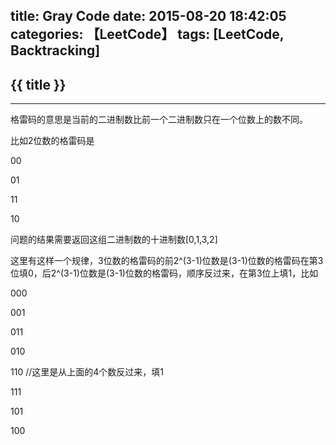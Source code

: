 title: Gray Code
date: 2015-08-20 18:42:05
categories: 【LeetCode】
tags: [LeetCode, Backtracking]
---
## {{ title }} ##

---

格雷码的意思是当前的二进制数比前一个二进制数只在一个位数上的数不同。

比如2位数的格雷码是

00

01

11

10

问题的结果需要返回这组二进制数的十进制数[0,1,3,2]

这里有这样一个规律，3位数的格雷码的前2^(3-1)位数是(3-1)位数的格雷码在第3位填0，后2^(3-1)位数是(3-1)位数的格雷码，顺序反过来，在第3位上填1，比如

000

001

011

010

110 //这里是从上面的4个数反过来，填1

111

101

100

